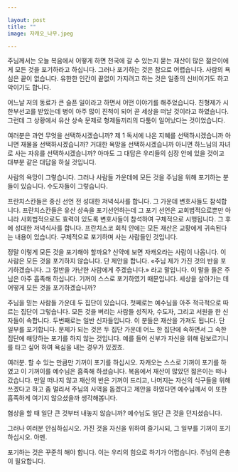 ```yaml
---

layout: post
title: ""
image: 자캐오_나무.jpeg

---
```


주님께서는 오늘 복음에서 어떻게 하면 천국에 갈 수 있는지 묻는 재산이 많은 젊은이에게 모든 것을 포기하라고 하십니다. 그러나 포기하는 것은 참으로 어렵습니다. 사람의 욕심은 끝이 없습니다. 유한한 인간이 끝없이 가지려고 하는 것은 일종의 신비이기도 하고 악이기도 합니다. 

어느날 저의 동료가 큰 슬픈 일이라고 하면서 어떤 이야기를 해주었습니다. 친형제가 시한부선고를 받았는데 병이 아주 많이 진척이 되어 곧 세상을 떠날 것이라고 하였습니다. 그런데 그 상황에서 유산 상속 문제로 형제들끼리의 다툼이 일어났다는 것이었습니다. 

여러분은 과연 무엇을 선택하시겠습니까? 제 1 독서에 나온 지혜를 선택하시겠습니까 아니면 재물을 선택하시겠습니까? 거대한 욕망을 선택하시겠습니까 아니면 하느님의 자녀로 사는 자유를 선택하시겠습니까? 아마도 그 대답은 우리들의 심장 안에 있을 것이고 대부분 같은 대답을 하실 것입니다.

사람의 욕망이 그렇습니다. 그러나 사람들 가운데에 모든 것을 주님을 위해 포기하는 분들이 있습니다. 수도자들이 그렇습니다. 

프란치스칸들은 종신 선언 전 성대한 저녁식사를 합니다. 그 가운데 변호사들도 참석합니다. 프란치스칸들은 유산 상속을 포기선언하는데 그 포기 선언은 교회법적으로뿐만 아니라 사회법적으로도 효력이 있도록 변호사들이 참석하여 구체적으로 시행됩니다. 그 후에 성대한 저녁식사를 합니다. 프란치스코 회칙 안에는 모든 재산은 교황에게 귀속된다는 내용이 있습니다. 구체적으로 포기하며 사는 사람들인 것입니다. 

정말 이렇게 모든 것을 포기해야 할까요? 신약에 보면 자캐오라는 사람이 나옵니다. 이 사람은 모든 것을 포기하지 않습니다. 단 제안을 합니다. «주님 제가 가진 것의 반을 포기하겠습니다. 그 절반을 가난한 사람에게 주겠습니다.» 라고 말입니다. 이 말을 들은 주님은 아주 흡족해 하십니다. 기꺼이 스스로 포기하였기 때문입니다. 세상을 살아가는 데 어떻게 모든 것을 포기하겠습니까? 

주님을 믿는 사람들 가운데 두 집단이 있습니다. 첫쩨로는 예수님을 아주 적극적으로 따르는 집단이 그렇습니다. 모든 것을 버리는 사람들 성직자, 수도자, 그리고 서원을 한 신자들이 속합니다. 두번째로는 일반 신자들입니다. 이 분들은 재산을 가져도 됩니다. 단 일부를 포기합니다. 문제가 되는 것은 두 집단 가운데 어느 한 집단에 속하면서 그 속한 집단에 해당하는 포기를 하지 않는 것입니다. 예를 들어 신부가 자신을 위해 람보르기니를 타고 싶어 하여 욕심을 내는 경우가 있겠죠. 

여러분. 할 수 있는 만큼만 기꺼이 포기를 하십시오. 자캐오는 스스로 기꺼이 포기를 하였고 이 기꺼이를 예수님은 흡족해 하셨습니다. 복음에서 재산이 많았던 젊은이는 떠나갔습니다. 만일 떠나지 않고 재산의 반은 기꺼이 드리고, 나머지는 자신의 식구들을
위해 쓰겠다고 하고 좀 멀리서 주님의 사역을 돕겠다고 제안을 하였다면 예수님께서 이 또한 흡족하게 여기지 않으셨을까 생각해봅니다. 

협상을 할 때 일단 큰 것부터 내놓지 않습니까? 예수님도 일단 큰 것을 던지셨습니다. 

그러나 여러분 안심하십시오. 가진 것을 자신을 위하여 즐기시되, 그 일부를 기꺼이 포기하십시오. 아멘.

포기하는 것은 꾸준히 해야 합니다. 이는 우리의 힘으로 하기가 어렵습니다. 주님의
은총이 필요합니다.